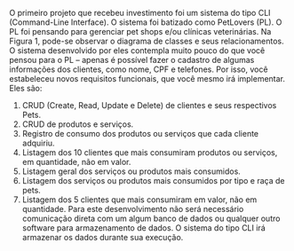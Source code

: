O primeiro projeto que recebeu investimento foi um sistema do tipo CLI (Command-Line Interface). O sistema 
foi batizado como PetLovers (PL). O PL foi pensando para gerenciar pet shops e/ou clínicas veterinárias.
Na Figura 1, pode-se observar o diagrama de classes e seus relacionamentos.
O sistema desenvolvido por eles contempla muito pouco do que você pensou para o PL – apenas é possível 
fazer o cadastro de algumas informações dos clientes, como nome, CPF e telefones. Por isso, você estabeleceu
novos requisitos funcionais, que você mesmo irá implementar. Eles são:
1. CRUD (Create, Read, Update e Delete) de clientes e seus respectivos Pets.
2. CRUD de produtos e serviços.
3. Registro de consumo dos produtos ou serviços que cada cliente adquiriu.
4. Listagem dos 10 clientes que mais consumiram produtos ou serviços, em quantidade, não em valor.
5. Listagem geral dos serviços ou produtos mais consumidos.
6. Listagem dos serviços ou produtos mais consumidos por tipo e raça de pets.
7. Listagem dos 5 clientes que mais consumiram em valor, não em quantidade.
Para este desenvolvimento não será necessário comunicação direta com um algum banco de dados ou 
qualquer outro software para armazenamento de dados. O sistema do tipo CLI irá armazenar os dados 
durante sua execução.